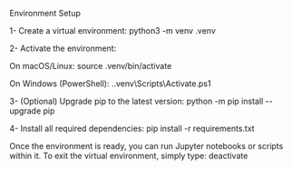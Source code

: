 Environment Setup

1- Create a virtual environment:
python3 -m venv .venv

2- Activate the environment:

On macOS/Linux: source .venv/bin/activate

On Windows (PowerShell): .\.venv\Scripts\Activate.ps1

3- (Optional) Upgrade pip to the latest version:
python -m pip install --upgrade pip

4- Install all required dependencies:
pip install -r requirements.txt

Once the environment is ready, you can run Jupyter notebooks or scripts within it.
To exit the virtual environment, simply type:
deactivate